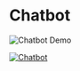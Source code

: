 # Chatbot
![Chatbot Demo](https://user-images.githubusercontent.com/64725433/135489547-0ffaf165-b9ad-46c1-82ec-36e8f764d3ad.PNG)

[![Chatbot](https://img.youtube.com/vi/9qwNsd4bw3E/0.jpg)](https://www.youtube.com/watch?v=9qwNsd4bw3E)
